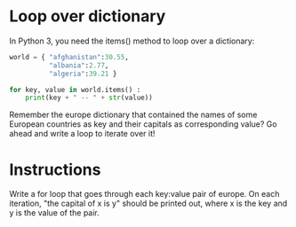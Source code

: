 # Loop over dictionary
In Python 3, you need the items() method to loop over a dictionary:
```python
world = { "afghanistan":30.55, 
          "albania":2.77,
          "algeria":39.21 }

for key, value in world.items() :
    print(key + " -- " + str(value))
```

Remember the europe dictionary that contained the names of some European countries as key and their capitals as corresponding value? Go ahead and write a loop to iterate over it! 

# Instructions
Write a for loop that goes through each key:value pair of europe. On each iteration, "the capital of x is y" should be printed out, where x is the key and y is the value of the pair.
